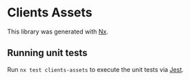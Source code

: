 # Clients Assets

This library was generated with [Nx](https://nx.dev).

## Running unit tests

Run `nx test clients-assets` to execute the unit tests via [Jest](https://jestjs.io).
